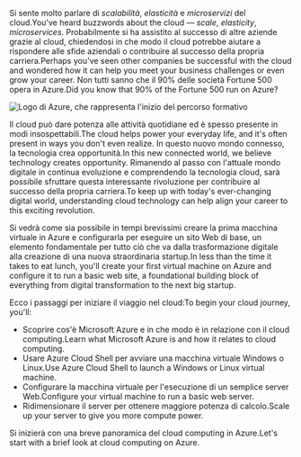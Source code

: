 <span data-ttu-id="fb9c1-101">Si sente molto parlare di _scalabilità_, _elasticità_ e _microservizi_ del cloud.</span><span class="sxs-lookup"><span data-stu-id="fb9c1-101">You've heard buzzwords about the cloud &mdash; _scale_, _elasticity_, _microservices_.</span></span> <span data-ttu-id="fb9c1-102">Probabilmente si ha assistito al successo di altre aziende grazie al cloud, chiedendosi in che modo il cloud potrebbe aiutare a rispondere alle sfide aziendali o contribuire al successo della propria carriera.</span><span class="sxs-lookup"><span data-stu-id="fb9c1-102">Perhaps you've seen other companies be successful with the cloud and wondered how it can help you meet your business challenges or even grow your career.</span></span> <span data-ttu-id="fb9c1-103">Non tutti sanno che il 90% delle società Fortune 500 opera in Azure.</span><span class="sxs-lookup"><span data-stu-id="fb9c1-103">Did you know that 90% of the Fortune 500 run on Azure?</span></span>

![Logo di Azure, che rappresenta l'inizio del percorso formativo](../media/1-heading.png)

<span data-ttu-id="fb9c1-105">Il cloud può dare potenza alle attività quotidiane ed è spesso presente in modi insospettabili.</span><span class="sxs-lookup"><span data-stu-id="fb9c1-105">The cloud helps power your everyday life, and it's often present in ways you don't even realize.</span></span> <span data-ttu-id="fb9c1-106">In questo nuovo mondo connesso, la tecnologia crea opportunità.</span><span class="sxs-lookup"><span data-stu-id="fb9c1-106">In this new connected world, we believe technology creates opportunity.</span></span> <span data-ttu-id="fb9c1-107">Rimanendo al passo con l'attuale mondo digitale in continua evoluzione e comprendendo la tecnologia cloud, sarà possibile sfruttare questa interessante rivoluzione per contribuire al successo della propria carriera.</span><span class="sxs-lookup"><span data-stu-id="fb9c1-107">To keep up with today's ever-changing digital world, understanding cloud technology can help align your career to this exciting revolution.</span></span>

<span data-ttu-id="fb9c1-108">Si vedrà come sia possibile in tempi brevissimi creare la prima macchina virtuale in Azure e configurarla per eseguire un sito Web di base, un elemento fondamentale per tutto ciò che va dalla trasformazione digitale alla creazione di una nuova straordinaria startup.</span><span class="sxs-lookup"><span data-stu-id="fb9c1-108">In less than the time it takes to eat lunch, you'll create your first virtual machine on Azure and configure it to run a basic web site, a foundational building block of everything from digital transformation to the next big startup.</span></span>

<span data-ttu-id="fb9c1-109">Ecco i passaggi per iniziare il viaggio nel cloud:</span><span class="sxs-lookup"><span data-stu-id="fb9c1-109">To begin your cloud journey, you'll:</span></span>

* <span data-ttu-id="fb9c1-110">Scoprire cos'è Microsoft Azure e in che modo è in relazione con il cloud computing.</span><span class="sxs-lookup"><span data-stu-id="fb9c1-110">Learn what Microsoft Azure is and how it relates to cloud computing.</span></span>
* <span data-ttu-id="fb9c1-111">Usare Azure Cloud Shell per avviare una macchina virtuale Windows o Linux.</span><span class="sxs-lookup"><span data-stu-id="fb9c1-111">Use Azure Cloud Shell to launch a Windows or Linux virtual machine.</span></span>
* <span data-ttu-id="fb9c1-112">Configurare la macchina virtuale per l'esecuzione di un semplice server Web.</span><span class="sxs-lookup"><span data-stu-id="fb9c1-112">Configure your virtual machine to run a basic web server.</span></span>
* <span data-ttu-id="fb9c1-113">Ridimensionare il server per ottenere maggiore potenza di calcolo.</span><span class="sxs-lookup"><span data-stu-id="fb9c1-113">Scale up your server to give you more compute power.</span></span>

<span data-ttu-id="fb9c1-114">Si inizierà con una breve panoramica del cloud computing in Azure.</span><span class="sxs-lookup"><span data-stu-id="fb9c1-114">Let's start with a brief look at cloud computing on Azure.</span></span>